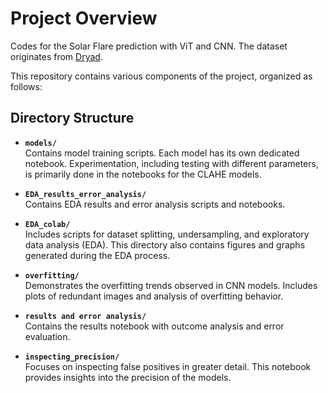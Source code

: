 # Project Overview

Codes for the Solar Flare prediction with ViT and CNN. The dataset originates from [Dryad](https://datadryad.org/stash/dataset/doi:10.5061/dryad.jq2bvq898).

This repository contains various components of the project, organized as follows:

## Directory Structure

- **`models/`**  
  Contains model training scripts. Each model has its own dedicated notebook. Experimentation, including testing with different parameters, is primarily done in the notebooks for the CLAHE models.

- **`EDA_results_error_analysis/`**  
  Contains EDA results and error analysis scripts and notebooks.

- **`EDA_colab/`**  
  Includes scripts for dataset splitting, undersampling, and exploratory data analysis (EDA). This directory also contains figures and graphs generated during the EDA process.

- **`overfitting/`**  
  Demonstrates the overfitting trends observed in CNN models. Includes plots of redundant images and analysis of overfitting behavior.

- **`results and error analysis/`**  
  Contains the results notebook with outcome analysis and error evaluation.

- **`inspecting_precision/`**  
  Focuses on inspecting false positives in greater detail. This notebook provides insights into the precision of the models.
